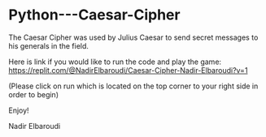 # Python---Caesar-Cipher
The Caesar Cipher was used by Julius Caesar to send secret messages to his generals in the field. 

Here is link if you would like to run the code and play the game:
https://replit.com/@NadirElbaroudi/Caesar-Cipher-Nadir-Elbaroudi?v=1

(Please click on run which is located on the top corner to your right side in order to begin) 

Enjoy!

Nadir Elbaroudi
